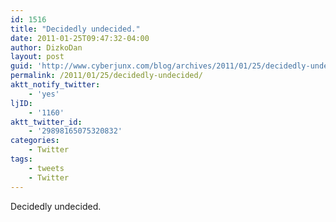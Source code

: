 ```yaml
---
id: 1516
title: "Decidedly undecided."
date: 2011-01-25T09:47:32-04:00
author: DizkoDan
layout: post
guid: 'http://www.cyberjunx.com/blog/archives/2011/01/25/decidedly-undecided/'
permalink: /2011/01/25/decidedly-undecided/
aktt_notify_twitter:
    - 'yes'
ljID:
    - '1160'
aktt_twitter_id:
    - '29898165075320832'
categories:
    - Twitter
tags:
    - tweets
    - Twitter
---
```


Decidedly undecided.